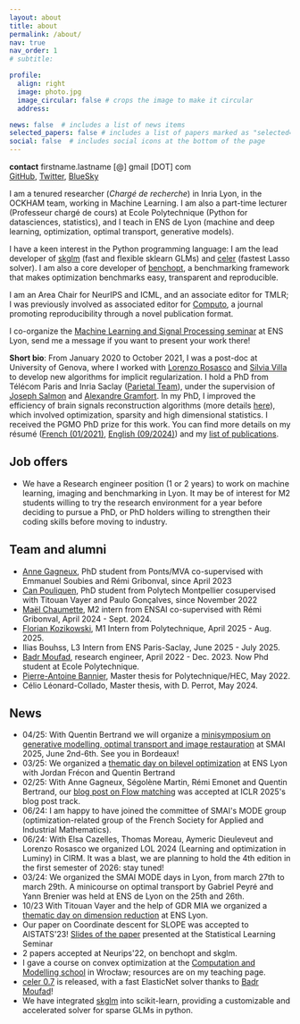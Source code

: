 ```yaml
---
layout: about
title: about
permalink: /about/
nav: true
nav_order: 1
# subtitle:

profile:
  align: right
  image: photo.jpg
  image_circular: false # crops the image to make it circular
  address:

news: false  # includes a list of news items
selected_papers: false # includes a list of papers marked as "selected={true}"
social: false  # includes social icons at the bottom of the page
---
```


**contact** firstname.lastname [@] gmail [DOT] com <br>
<a href="https://github.com/mathurinm/" target="_blank">GitHub</a>, <a href="https://twitter.com/mathusmassias" target="_blank">Twitter</a>, <a href="https://bsky.app/profile/mathurinmassias.bsky.social" target="_blank">BlueSky</a>

I am a tenured researcher (*Chargé de recherche*) in Inria Lyon, in the OCKHAM team, working in Machine Learning. I am also a part-time lecturer (Professeur chargé de cours) at Ecole Polytechnique (Python for datasciences, statistics), and I teach in ENS de Lyon (machine and deep learning, optimization, optimal transport, generative models).

I have a keen interest in the Python programming language: I am the lead developer of [skglm](https://contrib.scikit-learn.org/skglm) (fast and flexible sklearn GLMs) and [celer](https://mathurinm.github.io/celer/) (fastest Lasso solver).
I am also a core developer of [benchopt](https://github.com/benchopt/benchopt), a benchmarking framework that makes optimization benchmarks easy, transparent and reproducible.
<!-- To foster scientific reproducibility, my papers usually come with Python packages to reproduce my experiments and make my code available to the community (e.g. [Anderson acceleration for coordinate descent](https://mathurinm.github.io/andersoncd/auto_examples/index.html) or [Iterative regularization for convex regularizers](https://LCSL.github.io/iterreg/auto_examples/index.html)) -->

I am an Area Chair for NeurIPS and ICML, and an associate editor for TMLR; I was previously involved as associated editor for [Computo](https://computo.sfds.asso.fr/), a journal promoting reproducibility through a novel publication format.

I co-organize the [Machine Learning and Signal Processing seminar](https://www.ens-lyon.fr/PHYSIQUE/seminars/machine-learning-and-signal-processing) at ENS Lyon, send me a message if you want to present your work there!


**Short bio**: From January 2020 to October 2021, I was a post-doc at University of Genova, where I worked with [Lorenzo Rosasco](http://web.mit.edu/lrosasco/www/) and [Silvia Villa](http://www.dima.unige.it/~villa/) to develop new algorithms for implicit regularization.
I hold a PhD from Télécom Paris and Inria Saclay
([Parietal Team](https://team.inria.fr/parietal/)), under the supervision of
    [Joseph Salmon](https://josephsalmon.eu/)
and [Alexandre Gramfort](http://alexandre.gramfort.net/).
In my PhD, I improved the efficiency of brain signals reconstruction algorithms
(more details [here](http://www.theses.fr/s163051)), which involved optimization, sparsity and high dimensional statistics. I received the PGMO PhD prize for this work.
You can find more details on my résumé
    ([French (01/2021)](/assets/pdf/CV_Mathurin_MASSIAS.pdf), [English (09/2024)](/assets/pdf/CV_Mathurin_MASSIAS_EN.pdf)) and my
 [list of publications](/research).


## Job offers
- We have a Research engineer position (1 or 2 years) to work on machine learning, imaging and benchmarking in Lyon. It may be of interest for M2 students willing to try the research environment for a year before deciding to pursue a PhD, or PhD holders willing to strengthen their coding skills before moving to industry.

## Team and alumni
- [Anne Gagneux](https://annegnx.github.io), PhD student from Ponts/MVA co-supervised with Emmanuel Soubies and Rémi Gribonval, since April 2023
- [Can Pouliquen](https://perceptronium.github.io), PhD student from Polytech Montpellier cosupervised with Titouan Vayer and Paulo Gonçalves, since November 2022
- [Maël Chaumette](https://www.linkedin.com/in/ma%C3%ABl-chaumette), M2 intern from ENSAI co-supervised with Rémi Gribonval, April 2024 - Sept. 2024.
- [Florian Kozikowski](https://www.linkedin.com/in/florian-kozikowski/), M1 Intern from Polytechnique, April 2025 - Aug. 2025.
- Ilias Bouhss, L3 Intern from ENS Paris-Saclay, June 2025 - July 2025.
- [Badr Moufad](https://github.com/Badr-MOUFAD/), research engineer, April 2022 - Dec. 2023. Now Phd student at Ecole Polytechnique.
- [Pierre-Antoine Bannier](https://github.com/PABannier), Master thesis for Polytechnique/HEC, May 2022.
- Célio Léonard-Collado, Master thesis, with D. Perrot, May 2024.



## News
- 04/25: With Quentin Bertrand we will organize a [minisymposium on generative modelling, optimal transport and image restauration](https://smai2025.math.cnrs.fr/en/programme/minisymposia/) at SMAI 2025, June 2nd-6th. See you in Bordeaux!
- 03/25: We organized a [thematic day on bilevel optimization](https://gdr-iasis.cnrs.fr/reunions/bilevel-optimization-and-hyperparameter-learning/) at ENS Lyon with Jordan Frécon and Quentin Bertrand
- 02/25: With Anne Gagneux, Ségolène Martin, Rémi Emonet and Quentin Bertrand, our [blog post on Flow matching](https://dl.heeere.com/cfm/) was accepted at ICLR 2025's blog post track.
- 06/24: I am happy to have joined the committee of SMAI's MODE group (optimization-related group of the French Society for Applied and Industrial Mathematics).
- 06/24: With Elsa Cazelles, Thomas Moreau, Aymeric Dieuleveut and Lorenzo Rosasco we organized LOL 2024 (Learning and optimization in Luminy) in CIRM. It was a blast, we are planning to hold the 4th edition in the first semester of 2026: stay tuned!
- 03/24: We organized the SMAI MODE days in Lyon, from march 27th to march 29th. A minicourse on optimal transport by Gabriel Peyré and Yann Brenier was held at ENS de Lyon on the 25th and 26th.
- 10/23 With Titouan Vayer and the help of GDR MIA we organized a [thematic day on dimension reduction](https://gdr-mia.math.cnrs.fr/events/dimreduc) at ENS Lyon.
- Our paper on Coordinate descent for SLOPE was accepted to AISTATS'23! [Slides of the paper](/assets/pdf/slides_slope.pdf) presented at the Statistical Learning Seminar
- 2 papers accepted at Neurips'22, on benchopt and skglm.
- I gave a course on convex optimization at the [Computation and Modelling school](https://wmat.pwr.edu.pl/en/cm2022 ) in Wrocław; resources are on my teaching page.
- [celer 0.7](https://github.com/mathurinm/celer) is released, with a fast ElasticNet solver thanks to [Badr Moufad](https://github.com/Badr-MOUFAD )!
- We have integrated [skglm](https://contrib.scikit-learn.org/skglm) into scikit-learn, providing a customizable and accelerated solver for sparse GLMs in python.

